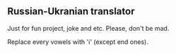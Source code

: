 Russian-Ukranian translator
---------------------------
Just for fun project, joke and etc. Please, don't be mad. 

Replace every vowels with 'i' (except end ones).